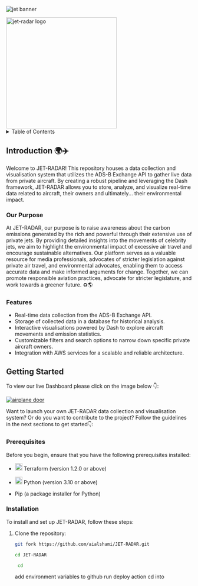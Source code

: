![jet banner](https://aircharterservice-globalcontent-live.cphostaccess.com/images/blog-images/private_jet_in_the_sun_banner_tcm36-53924.jpg)

<img src="https://i.ibb.co/Bn2MDT8/JET-RADAR-1-4.png" height=300 alt="jet-radar logo">

<!-- TABLE OF CONTENTS -->
<details>
  <summary>Table of Contents</summary>
  <ol>
    <li>
      <a href="#introduction">Introduction</a>
      <ul>
        <li><a href="#our-purpose">Our Purpose</a></li>
        <li><a href="#features">Features</a></li>
      </ul>
    </li>
    <li>
      <a href="#getting-started">Getting Started</a>
      <ul>
        <li><a href="#prerequisites">Prerequisites</a></li>
        <li><a href="#installation">Installation</a></li>
      </ul>
    </li>
    <li>
      <a href="#usage">Usage</a>
      <ul>
        <li><a href="#who-are-we-tracking">Who Are We Tracking?</a></li>
        <li><a href="#the-dashboard">The Dashboard</a></li>
      </ul>
    </li>
    <li><a href="#adsb-exchange">ADS-B Exchange API</a></li>
    <li>
      <a href="#the-architecture">The Architecture</a>
      <ul>
        <li><a href="#aws-services">AWS Services</a></li>
        <li><a href="#database-schema">Database Schema</a></li>
      </ul>
    </li>
    <li><a href="#roadmap">Roadmap</a></li>
    <li><a href="#licenses">Licenses</a></li>
    <li><a href="#acknowledgments">Acknowledgments</a></li>
  </ol>
</details>
<break>
</break>

## Introduction 🌍✈️

Welcome to JET-RADAR! This repository houses a data collection and visualisation system that utilizes the ADS-B Exchange API to gather live data from private aircraft. By creating a robust pipeline and leveraging the Dash framework, JET-RADAR allows you to store, analyze, and visualize real-time data related to aircraft, their owners and ultimately... their environmental impact.

### Our Purpose

At JET-RADAR, our purpose is to raise awareness about the carbon emissions generated by the rich and powerful through their extensive use of private jets. By providing detailed insights into the movements of celebrity jets, we aim to highlight the environmental impact of excessive air travel and encourage sustainable alternatives. Our platform serves as a valuable resource for media professionals, advocates of stricter legislation against private air travel, and environmental advocates, enabling them to access accurate data and make informed arguments for change. Together, we can promote responsible aviation practices, advocate for stricter legislature, and work towards a greener future. ♻️🌎

### Features

- Real-time data collection from the ADS-B Exchange API.
- Storage of collected data in a database for historical analysis.
- Interactive visualisations powered by Dash to explore aircraft movements and emission statistics.
- Customizable filters and search options to narrow down specific private aircraft owners.
- Integration with AWS services for a scalable and reliable architecture.

## Getting Started

To view our live Dashboard please click on the image below 👇:

[![airplane door](https://twistedsifter.com/wp-content/uploads/2022/01/Screen-Shot-2022-01-06-at-8.33.44-AM.png?w=1024)](https://www.youtube.com/watch?v=xvFZjo5PgG0)

Want to launch your own JET-RADAR data collection and visualisation system? Or do you want to contribute to the project? Follow the guidelines in the next sections to get started👇:

### Prerequisites

Before you begin, ensure that you have the following prerequisites installed:

- <a href="https://www.terraform.io/downloads.html"><img src="https://www.svgrepo.com/show/354447/terraform-icon.svg" height="20" alt="Terraform Logo"></a> Terraform (version 1.2.0 or above)

- <a href="https://www.python.org/downloads/"><img src="https://upload.wikimedia.org/wikipedia/commons/c/c3/Python-logo-notext.svg" height="20" alt="Python Logo"></a> Python (version 3.10 or above)

- Pip (a package installer for Python)

### Installation

To install and set up JET-RADAR, follow these steps:

1. Clone the repository:

   ```bash
   git fork https://github.com/aialshami/JET-RADAR.git
   ```

   ```bash
   cd JET-RADAR
   ```

   ```bash
    cd
   ```

   add environment variables to github
   run deploy action
   cd into
